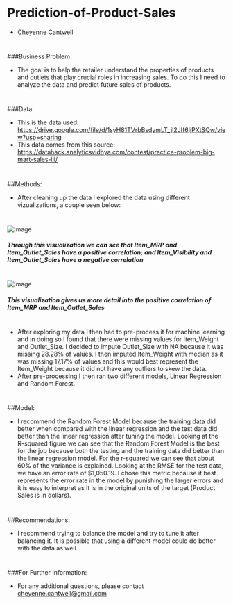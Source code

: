 # Prediction-of-Product-Sales
- Cheyenne Cantwell
#
###Business Problem:
- The goal is to help the retailer understand the properties of products and outlets that play crucial roles in increasing sales. To do this I need to analyze the data and predict future sales of products.
#
###Data:
- This is the data used: https://drive.google.com/file/d/1syH81TVrbBsdymLT_jl2JIf6IjPXtSQw/view?usp=sharing
- This data comes from this source: https://datahack.analyticsvidhya.com/contest/practice-problem-big-mart-sales-iii/
# 
##Methods:
- After cleaning up the data I explored the data using different vizualizations, a couple seen below:
#
![image](https://github.com/SpreeC/Prediction-of-Product-Sales/assets/137640455/dd29c4fb-9ddf-4ec0-ae6e-198d702ef70c)
##### Through this visualization we can see that Item_MRP and Item_Outlet_Sales have a positive correlation; and Item_Visibility and Item_Outlet_Sales have a negative correlation
# 
![image](https://github.com/SpreeC/Prediction-of-Product-Sales/assets/137640455/e3c659e5-d227-4ee2-9327-31794d83c266)
##### This visualization gives us more detail into the positive correlation of Item_MRP and Item_Outlet_Sales
#
- After exploring my data I then had to pre-process it for machine learning and in doing so I found that there were missing values for Item_Weight and Outlet_Size. I decided to impute Outlet_Size with NA because it was missing 28.28% of values. I then imputed Item_Weight with median as it was missing 17.17% of values and this would best represent the Item_Weight because it did not have any outliers to skew the data.
- After pre-processing I then ran two different models, Linear Regression and Random Forest.
#
##Model:
- I recommend the Random Forest Model because the training data did better when compared with the linear regression and the test data did better than the linear regression after tuning the model. Looking at the R-squared figure we can see that the Random Forest Model is the best for the job because both the testing and the training data did better than the linear regression model. For the r-squared we can see that about 60% of the variance is explained. Looking at the RMSE for the test data, we have an error rate of $1,050.19. I chose this metric because it best represents the error rate in the model by punishing the larger errors and it is easy to interpret as it is in the original units of the target (Product Sales is in dollars).
#
##Recommendations:
- I recommend trying to balance the model and try to tune it after balancing it. It is possible that using a different model could do better with the data as well.
#
###For Further Information:
- For any additional questions, please contact cheyenne.cantwell@gmail.com
